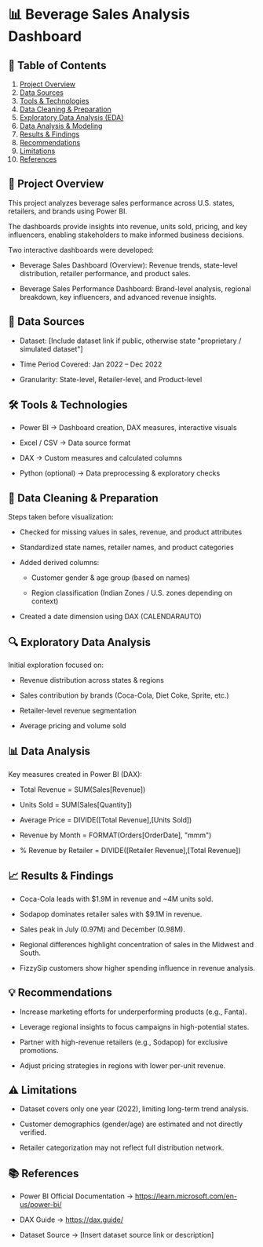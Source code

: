 # 📊 Beverage Sales Analysis Dashboard


## 📑 Table of Contents

1. [Project Overview](#project-overview)  
2. [Data Sources](#data-sources)  
3. [Tools & Technologies](#tools--technologies)  
4. [Data Cleaning & Preparation](#data-cleaning--preparation)  
5. [Exploratory Data Analysis (EDA)](#exploratory-data-analysis-eda)  
6. [Data Analysis & Modeling](#data-analysis--modeling)  
7. [Results & Findings](#results--findings)  
8. [Recommendations](#recommendations)  
9. [Limitations](#limitations)  
10. [References](#references)


## 📝 Project Overview

This project analyzes beverage sales performance across U.S. states, retailers, and brands using Power BI.

The dashboards provide insights into revenue, units sold, pricing, and key influencers, enabling stakeholders to make informed business decisions.

Two interactive dashboards were developed:

- Beverage Sales Dashboard (Overview): Revenue trends, state-level distribution, retailer performance, and product sales.

- Beverage Sales Performance Dashboard: Brand-level analysis, regional breakdown, key influencers, and advanced revenue insights.


## 📂 Data Sources

- Dataset: [Include dataset link if public, otherwise state "proprietary / simulated dataset"]

- Time Period Covered: Jan 2022 – Dec 2022

- Granularity: State-level, Retailer-level, and Product-level


## 🛠 Tools & Technologies

- Power BI → Dashboard creation, DAX measures, interactive visuals

- Excel / CSV → Data source format

- DAX → Custom measures and calculated columns

- Python (optional) → Data preprocessing & exploratory checks

## 🔧 Data Cleaning & Preparation

Steps taken before visualization:

- Checked for missing values in sales, revenue, and product attributes

- Standardized state names, retailer names, and product categories

- Added derived columns:

  - Customer gender & age group (based on names)

  - Region classification (Indian Zones / U.S. zones depending on context)

- Created a date dimension using DAX (CALENDARAUTO)


## 🔍 Exploratory Data Analysis

Initial exploration focused on:

- Revenue distribution across states & regions

- Sales contribution by brands (Coca-Cola, Diet Coke, Sprite, etc.)

- Retailer-level revenue segmentation

- Average pricing and volume sold


## 📊 Data Analysis

Key measures created in Power BI (DAX):

- Total Revenue = SUM(Sales[Revenue])

- Units Sold = SUM(Sales[Quantity])

- Average Price = DIVIDE([Total Revenue],[Units Sold])

- Revenue by Month = FORMAT(Orders[OrderDate], "mmm")

- % Revenue by Retailer = DIVIDE([Retailer Revenue],[Total Revenue])


## 📈 Results & Findings

- Coca-Cola leads with $1.9M in revenue and ~4M units sold.

- Sodapop dominates retailer sales with $9.1M in revenue.

- Sales peak in July (0.97M) and December (0.98M).

- Regional differences highlight concentration of sales in the Midwest and South.

- FizzySip customers show higher spending influence in revenue analysis.


## 💡 Recommendations

- Increase marketing efforts for underperforming products (e.g., Fanta).

- Leverage regional insights to focus campaigns in high-potential states.

- Partner with high-revenue retailers (e.g., Sodapop) for exclusive promotions.

- Adjust pricing strategies in regions with lower per-unit revenue.


## ⚠️ Limitations

- Dataset covers only one year (2022), limiting long-term trend analysis.

- Customer demographics (gender/age) are estimated and not directly verified.

- Retailer categorization may not reflect full distribution network.


## 📚 References

- Power BI Official Documentation → https://learn.microsoft.com/en-us/power-bi/

- DAX Guide → https://dax.guide/

- Dataset Source → [Insert dataset source link or description]
